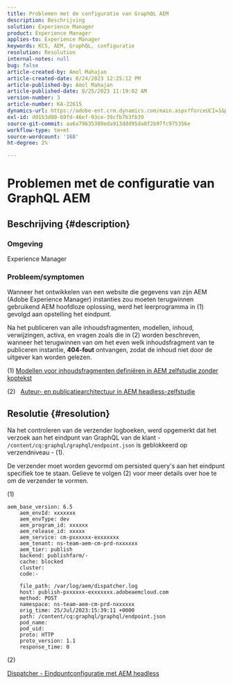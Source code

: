 ```yaml
---
title: Problemen met de configuratie van GraphQL AEM
description: Beschrijving
solution: Experience Manager
product: Experience Manager
applies-to: Experience Manager
keywords: KCS, AEM, GraphQL, configuratie
resolution: Resolution
internal-notes: null
bug: false
article-created-by: Amol Mahajan
article-created-date: 8/24/2023 12:25:12 PM
article-published-by: Amol Mahajan
article-published-date: 8/25/2023 11:19:02 AM
version-number: 3
article-number: KA-22615
dynamics-url: https://adobe-ent.crm.dynamics.com/main.aspx?forceUCI=1&pagetype=entityrecord&etn=knowledgearticle&id=e81bc644-7942-ee11-bdf4-6045bd006ce9
exl-id: d01b3d00-69fd-46ef-93ce-39cfb7b3fb39
source-git-commit: aa6a79635380eda913ddd95da0f2b97fc975356e
workflow-type: tm+mt
source-wordcount: '168'
ht-degree: 2%

---
```


# Problemen met de configuratie van GraphQL AEM

## Beschrijving {#description}


### <b>Omgeving</b>

Experience Manager

### <b>Probleem/symptomen</b>

Wanneer het ontwikkelen van een website die gegevens van zijn AEM (Adobe Experience Manager) instanties zou moeten terugwinnen gebruikend AEM hoofdloze oplossing, werd het leerprogramma in (1) gevolgd aan opstelling het eindpunt.

Na het publiceren van alle inhoudsfragmenten, modellen, inhoud, verwijzingen, activa, en vragen zoals die in (2) worden beschreven, wanneer het terugwinnen van om het even welk inhoudsfragment van te publiceren instantie, <b>404-fout</b> ontvangen, zodat de inhoud niet door de uitgever kan worden gelezen.



(1) [Modellen voor inhoudsfragmenten definiëren in AEM zelfstudie zonder koptekst](https://experienceleague.adobe.com/docs/experience-manager-learn/getting-started-with-aem-headless/graphql/multi-step/content-fragment-models.html)

(2) &#x200B; &#x200B; &#x200B;[Auteur- en publicatiearchitectuur in AEM headless-zelfstudie](https://experienceleague.adobe.com/docs/experience-manager-learn/getting-started-with-aem-headless/graphql/video-series/author-publish-architecture.html)


## Resolutie {#resolution}


Na het controleren van de verzender logboeken, werd opgemerkt dat het verzoek aan het eindpunt van GraphQL van de klant - `/content/cq:graphql/graphql/endpoint.json` is geblokkeerd op verzendniveau - (1).

De verzender moet worden gevormd om persisted query&#39;s aan het eindpunt specifiek toe te staan.
Gelieve te volgen (2) voor meer details over hoe te om de verzender te vormen.

(1)


```
aem_base_version: 6.5
    aem_envId: xxxxxxx
    aem_envType: dev
    aem_program_id: xxxxxx
    aem_release_id: xxxxx
    aem_service: cm-pxxxxxx-exxxxxxx
    aem_tenant: ns-team-aem-cm-prd-nxxxxxx
    aem_tier: publish
    backend: publishfarm/-
    cache: blocked
    cluster: 
    code:-

    file_path: /var/log/aem/dispatcher.log
    host: publish-pxxxxxx-exxxxxxx.adobeaemcloud.com
    method: POST
    namespace: ns-team-aem-cm-prd-nxxxxxx
    orig_time: 25/Jul/2023:15:39:11 +0000
    path: /content/cq:graphql/graphql/endpoint.json
    pod_name: 
    pod_uid: 
    proto: HTTP
    proto_version: 1.1
    response_time: 0
```


(2)

[Dispatcher - Eindpuntconfiguratie met AEM headless](https://experienceleague.adobe.com/docs/experience-manager-cloud-service/content/headless/deployment/dispatcher.html?lang=en)
